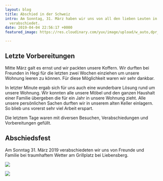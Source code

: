 ```yaml
---
layout: blog
title: Abschied in der Schweiz
intro: Am Sonntag, 31. März haben wir uns von all den lieben Leuten in der Schweiz
  verabschiedet.
date: 2019-04-04 22:56:17 +0000
featured_image: https://res.cloudinary.com/yux/image/upload/w_auto,dpr_auto,c_scale,f_auto,q_auto/v1555212149/canada-blog/IMG_0039.jpg

---
```

## Letzte Vorbereitungen

Mitte März galt es ernst und wir packten unsere Koffern. Wir durften bei Freunden in Hegi für die letzten zwei Wochen einziehen um unsere Wohnung leeren zu können. Für diese Möglichkeit waren wir sehr dankbar.

In letzter Minute ergab sich für uns auch eine wunderbare Lösung rund um unsere Wohnung. Wir konnten alle unsere Möbel und den ganzen Haushalt einer Familie übergeben die für ein Jahr in unsere Wohnung zieht. Alle unsere persönlichen Sachen durften wir in unserem alten Keller einlagern. So blieb uns vorerst sehr viel Arbeit erspart.

Die letztem Tage waren mit diversen Besuchen, Verabschiedungen und Vorbereitungen gefüllt.

## Abschiedsfest

Am Sonntag 31. März 2019 verabschiedeten wir uns von Freunde und Familie bei traumhaftem Wetter am Grillplatz bei Liebensberg.

![](https://res.cloudinary.com/yux/image/upload/w_auto,dpr_auto,c_scale,f_auto,q_auto/v1555212672/canada-blog/_DSC7498.jpg)

![](https://res.cloudinary.com/yux/image/upload/w_auto,dpr_auto,c_scale,f_auto,q_auto/v1555212770/canada-blog/IMG_0034.jpg)